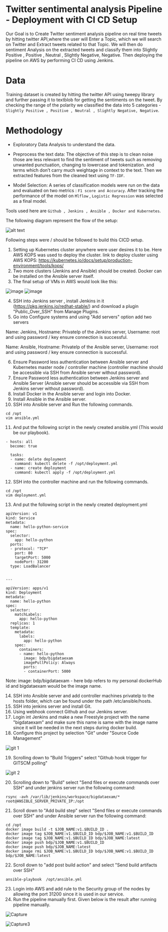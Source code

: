 # Twitter sentimental analysis Pipeline -  Deployment with CI CD Setup

Our Goal is to Create Twitter sentiment analysis pipeline on real time tweets by hitting twitter API,where the user will Enter a Topic, which we will search on Twitter and Extract tweets related to that Topic.
We will then do sentiment Analysis on the extracted tweets and classify them into  Slightly Positive , Positive , Neutral , Slightly Negative, Negative.
Then deploying the pipeline on AWS by performing CI CD using Jenkins.

# Data

Training dataset is created by hitting the twitter API using tweepy library and further passing it to textblob for getting the sentiments on the tweet.
By checking the range of the polarity we classified the data into 5 categories - ```Slightly Positive , Positive , Neutral , Slightly Negative, Negative```.

# Methodology

* Exploratory Data Analysis to understand the data.

* Preprocess the text data: The objective of this step is to clean noise those are less relevant to find the sentiment of tweets such as
  removing unwanted punctuation, changing to lowercase and tokenization. and terms which don’t carry much weightage in context to the text. 
  Then we extracted features from the cleaned text using ```TF-IDF```. 

* Model Selection: A series of classification models were run on the data and evaluated on two metrics : ```F1 score and Accuracy```.
  After tracking the performance of the model on  ```Mlflow``` , ```Logistic Regression``` was selected as a final model.

Tools used here are ```Github , Jenkins , Ansible , Docker and Kubernetes```. 

The following diagram represent the flow of the setup:

![alt text](https://github.com/Big-Data-Programming/big-data-programming-2-october-2020-group-5-1/blob/main/Pipeline.png)

Following steps were / should be followed to build this CICD setup. 

1. Setting up Kubernetes cluster anywhere were user desires it to be. Here AWS KOPS was used to deploy the cluster. 
link to deploy cluster using AWS KOPS: https://kubernetes.io/docs/setup/production-environment/tools/kops/
2. Two more clusters (Jenkins and Ansible) should be created. Docker can be installed on the Ansible server itself. 
3. The final setup of VMs in AWS would look like this:

![image](https://user-images.githubusercontent.com/73466137/158080541-8654b3f6-16bb-417c-b26f-7acedc816331.png)
![image](https://user-images.githubusercontent.com/73466137/158080566-627440a5-23c9-466a-8e32-2a77dcb22bfc.png)

4. SSH into Jenkins server , install Jenkins in it (https://pkg.jenkins.io/redhat-stable/) and download a plugin "Public_Over_SSH" from Manage Plugins.
5. Go into Configure systems and using "Add servers" option add two servers 

Name: Jenkins, Hostname: PrivateIp of the Jenkins server, Username: root and using password / key ensure connection is successful.

Name: Ansible, Hostname: PrivateIp of the Ansible server, Username: root and using password / key ensure connection is successful.

6. Ensure Password less authentication between Ansible server and Kubernetes master node / controller machine (controller machine should be accessible via SSH from Ansible server without password).
7. Ensure Password less authentication between Jenkins server and Ansible Server (Ansible server should be accessible via SSH from Jenkins server without password).
8. Install Docker in the Ansible server and login into Docker.
9. Install Ansible in the Ansible server. 
10. SSH into Ansible server and Run the following commands. 

```
cd /opt
vim ansible.yml 
```

11. And put the following script in the newly created ansible.yml (This would be our playbook).
```
- hosts: all
  become: true

  tasks:
  - name: delete deployment
    command: kubectl delete -f /opt/deployment.yml    
  - name: create deployment
    command: kubectl apply -f /opt/deployment.yml
  ```
  12. SSH into the controller machine and run the following commands. 
  ```
  cd /opt
  vim deployment.yml
  ```
  13. And put the following script in the newly created deployment.yml
```  
apiVersion: v1
kind: Service
metadata: 
  name: hello-python-service
spec:
  selector:
    app: hello-python
  ports:
  - protocol: "TCP"
    port: 80
    targetPort: 5000
    nodePort: 31200
  type: LoadBalancer


---

apiVersion: apps/v1
kind: Deployment
metadata: 
  name: hello-python
spec: 
  selector:
    matchLabels:
      app: hello-python
  replicas: 1
  template: 
    metadata:
      labels:
        app: hello-python
    spec:
      containers: 
      - name: hello-python
        image: bdp/bigdataexam 
        imagePullPolicy: Always 
        ports:
        - containerPort: 5000
``` 
Note: image: bdp/bigdataexam - here bdp refers to my personal dockerHub id and bigdataexam would be the image name.

14. SSH into Ansible server and add controller machines privateIp to the hosts folder, which can be found under the path /etc/ansible/hosts. 
15. SSH into jenkins server and install Git. 
16. Using webhook connect Github and our Jenkins server. 
17. Login int Jenkins and make a new Freestyle project with the name "bigdataexam" and make sure this name is same with the image name since it will be needed in the next steps during docker build.
18. Configure this project by selection "Git" under "Source Code Management"

![git 1](https://user-images.githubusercontent.com/69673830/135094340-bc7ecbbe-3620-40a8-b4e9-4a20db8ab42e.png)

19. Scrolling down to "Build Triggers" select "Github hook trigger for GITSCM polling"

![git 2](https://user-images.githubusercontent.com/69673830/135094636-058bbb7c-75df-4da4-9dd5-c17bce4fd417.png)

20. Scrolling down to "Build" select "Send files or execute commands over SSH" and under jenkins server run the following command:

```
rsync -avh /var/lib/jenkins/workspace/bigdataexam/*  root@ANSIBLE_SERVER_PRIVATE_IP:/opt
````

21. Scroll down to "Add build step" select "Send files or execute commands over SSH" and under Ansible server run the following command:

```
cd /opt
docker image build -t $JOB_NAME:v1.$BUILD_ID .
docker image tag $JOB_NAME:v1.$BUILD_ID bdp/$JOB_NAME:v1.$BUILD_ID
docker image tag $JOB_NAME:v1.$BUILD_ID bdp/$JOB_NAME:latest
docker image push bdp/$JOB_NAME:v1.$BUILD_ID
docker image push bdp/$JOB_NAME:latest
docker image rmi $JOB_NAME:v1.$BUILD_ID bdp/$JOB_NAME:v1.$BUILD_ID bdp/$JOB_NAME:latest
```

22. Scroll down to "add post build action" and select "Send build artifacts over SSH" 

```
ansible-playbook  /opt/ansible.yml
````

23. Login into AWS and add rule to the Security group of the nodes by allowing the port 31200 since it is used in our service.
24. Run the pipeline manually first. 
Given below is the result after running pipeline manually.

![Capture](https://user-images.githubusercontent.com/69673830/158079520-ed778ea9-af4a-4c8e-9146-09b49c1ff075.PNG)

![Capture3](https://user-images.githubusercontent.com/69673830/158079863-b44b98c1-cf68-439a-8589-cf7bd7dd426c.PNG)


